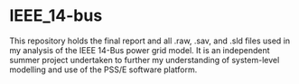 # IEEE_14-bus
This repository holds the final report and all .raw, .sav, and .sld files used in my analysis of the IEEE 14-Bus power grid model. It is an independent summer project undertaken to further my understanding of system-level modelling and use of the PSS/E software platform.
